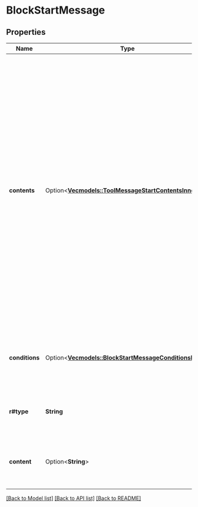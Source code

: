 # BlockStartMessage

## Properties

Name | Type | Description | Notes
------------ | ------------- | ------------- | -------------
**contents** | Option<[**Vec<models::ToolMessageStartContentsInner>**](ToolMessageStart_contents_inner.md)> | This is an alternative to the `content` property. It allows to specify variants of the same content, one per language.  Usage: - If your assistants are multilingual, you can provide content for each language. - If you don't provide content for a language, the first item in the array will be automatically translated to the active language at that moment.  This will override the `content` property. | [optional]
**conditions** | Option<[**Vec<models::BlockStartMessageConditionsInner>**](BlockStartMessage_conditions_inner.md)> | This is an optional array of conditions that must be met for this message to be triggered. | [optional]
**r#type** | **String** | This is the message type that is triggered when the block starts. | 
**content** | Option<**String**> | This is the content that the assistant will say when this message is triggered. | [optional]

[[Back to Model list]](../README.md#documentation-for-models) [[Back to API list]](../README.md#documentation-for-api-endpoints) [[Back to README]](../README.md)


